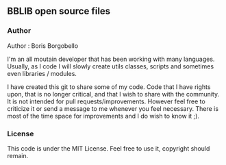 ## BBLIB open source files

### Author

Author : Boris Borgobello

I'm an all moutain developer that has been working with many languages. 
Usually, as I code I will slowly create utils classes, scripts and sometimes even libraries / modules.

I have created this git to share some of my code. Code that I have rights upon, that is no longer critical, and that I wish to share with the community.
It is not intended for pull requests/improvements. However feel free to criticize it or send a message to me whenever you feel necessary. There is most of the time space for improvements and I do wish to know it ;).

### License

This code is under the MIT License. Feel free to use it, copyright should remain.

